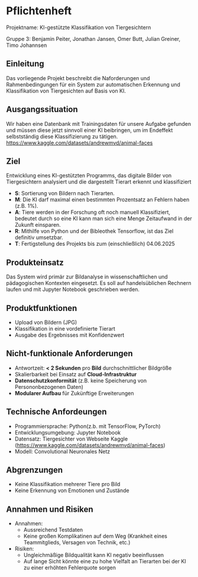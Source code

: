 # Pflichtenheft
Projektname: KI-gestützte Klassifikation von Tiergesichtern

Gruppe 3: Benjamin Peiter, Jonathan Jansen, Omer Butt, Julian Greiner, Timo Johannsen
## Einleitung
Das vorliegende Projekt beschreibt die Naforderungen und Rahmenbedingungen für ein System zur automatischen Erkennung und Klassifikation von Tiergesichten auf Basis von KI. 
## Ausgangssituation
Wir haben eine Datenbank mit Trainingsdaten für unsere Aufgabe gefunden und müssen diese jetzt sinnvoll einer KI beibringen, um im Endeffekt selbstständig diese Klassifizierung zu tätigen.
https://www.kaggle.com/datasets/andrewmvd/animal-faces
## Ziel
Entwicklung eines KI-gestützten Programms, das digitale Bilder von Tiergesichtern analysiert und die dargestellt Tierart erkennt und klassifiziert
- **S**: Sortierung von Bildern nach Tierarten.
- **M**: Die KI darf maximal einen bestimmten Prozentsatz an Fehlern haben (z.B. 1%).
- **A**: Tiere werden in der Forschung oft noch manuell Klassifiziert, bedeutet durch so eine KI kann man sich eine Menge Zeitaufwand in der Zukunft einsparen.
- **R**: Mithilfe von Python und der Bibleothek Tensorflow, ist das Ziel definitiv umsetzbar.
- **T**: Fertigstellung des Projekts bis zum (einschließlich) 04.06.2025
## Produkteinsatz
Das System wird primär zur Bildanalyse in wissenschaftlichen und pädagogischen Kontexten eingesetzt. Es soll auf handelsüblichen Rechnern laufen und mit Jupyter Notebook geschrieben werden.
## Produktfunktionen
- Upload von Bildern (JPG)
- Klassifikation in eine vordefinierte Tierart
- Ausgabe des Ergebnisses mit Konfidenzwert
## Nicht-funktionale Anforderungen
- Antwortzeit: **< 2 Sekunden** pro **Bild** durchschnittlicher Bildgröße 
- Skalierbarkeit bei Einsatz auf **Cloud-Infrastruktur**
- **Datenschutzkonformität** (z.B. keine Speicherung von Persononbezogenen Daten)
- **Modularer Aufbau** für Zukünftige Erweiterungen 
  
## Technische Anfordeungen
- Programmiersprache: Python(z.b. mit TensorFlow, PyTorch)
- Entwicklungsumgebung: Jupyter Notebook
- Datensatz: Tiergesichter von Webseite Kaggle (https://www.kaggle.com/datasets/andrewmvd/animal-faces)
- Modell: Convolutional Neuronales Netz
## Abgrenzungen
- Keine Klassifikation mehrerer Tiere pro Bild
- Keine Erkennung von Emotionen und Zustände
## Annahmen und Risiken
- Annahmen: 
    - Aussreichend Testdaten
    - Keine großen Komplikatinen auf dem Weg (Krankheit eines Teammitglieds, Versagen von Technik, etc.)
- Risiken: 
    - Ungleichmäßige Bildqualität kann KI negativ beeinflussen
    - Auf lange Sicht könnte eine zu hohe Vielfalt an Tierarten bei der KI zu einer erhöhten Fehlerquote sorgen
